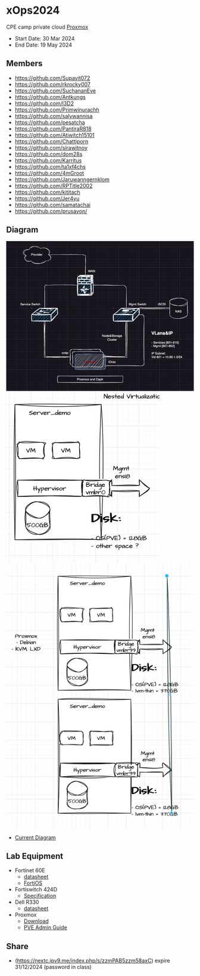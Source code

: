 # xOps2024
 CPE camp private cloud [Proxmox](https://www.proxmox.com/en/proxmox-virtual-environment/features)
 - Start Date: 30 Mar 2024
 - End Date: 19 May 2024

 ## Members
 - https://github.com/Supavit072
 - https://github.com/rkrocky007
 - https://github.com/SuchananEve
 - https://github.com/Antkungs
 - https://github.com/l3D2
 - https://github.com/Primwinurachh
 - https://github.com/salywannisa
 - https://github.com/pesatcha
 - https://github.com/PantiraR818
 - https://github.com/Atiwitch15101
 - https://github.com/Chattiporn
 - https://github.com/sirawitnoy
 - https://github.com/dom28s
 - https://github.com/Karritus
 - https://github.com/ta1xf4chs
 - https://github.com/4mGroot
 - https://github.com/Jaruwanngernklom
 - https://github.com/RPTitle2002
 - https://github.com/kititach
 - https://github.com/Jer4yu
 - https://github.com/samatachai
 - https://github.com/prusayon/

## Diagram
![Diagram Lab](./misc/xOps_Dia01.png)
![week2-1](./misc/week2-1.png)
![week2-2](./misc/week2-2.png)
- [Current Diagram](https://viewer.diagrams.net/?tags=%7B%7D&highlight=0000ff&edit=_blank&layers=1&nav=1&title=proxmox24.drawio#Uhttps%3A%2F%2Fraw.githubusercontent.com%2Fpitimon%2FxOps2024%2Fmain%2Fmisc%2Fproxmox24.drawio#%7B%22pageId%22%3A%22ztWUro-rzghUD-m8kAbv%22%7D)

## Lab Equipment
- Fortinet 60E 
  - [datasheet](https://www.firewalls.com/pub/media/wysiwyg/datasheets/Fortinet/FG-FW-60E.pdf)
  - [FortiOS](https://docs.fortinet.com/product/fortigate/hardware)
- Fortiswitch 424D
  - [Specification](https://www.avfirewalls.com.au/FortiSwitch-424D.asp)
- Dell R330
  - [datasheet](https://i.dell.com/sites/csdocuments/Shared-Content_data-Sheets_Documents/en/aa/Dell_PowerEdge_R330_SpecSheet_final.pdf)
- Proxmox
  - [Download](https://www.proxmox.com/en/downloads)
  - [PVE Admin Guide](https://pve.proxmox.com/pve-docs/pve-admin-guide.html)  
## Share
- (https://nextc.ipv9.me/index.php/s/zzmPAB5zzm58axC) expire 31/12/2024 (password in class)